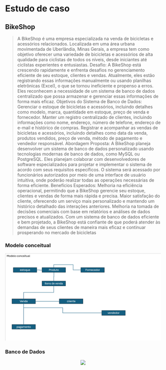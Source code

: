 # Estudo de caso
## BikeShop

> A BikeShop é uma empresa especializada na venda de bicicletas e acessórios relacionados. 
Localizada em uma área urbana movimentada de Uberlândia, Minas Gerais, a empresa tem 
como objetivo oferecer uma variedade de bicicletas e acessórios de alta qualidade para 
ciclistas de todos os níveis, desde iniciantes até ciclistas experientes e entusiastas.
Desafio:
A BikeShop está crescendo rapidamente e enfrenta desafios no gerenciamento eficiente de seu 
estoque, clientes e vendas. Atualmente, eles estão registrando essas informações 
manualmente ou usando planilhas eletrônicas (Excel), o que se tornou ineficiente e propenso a 
erros. Eles reconhecem a necessidade de um sistema de banco de dados centralizado que 
possa armazenar e gerenciar essas informações de forma mais eficaz.
Objetivos do Sistema de Banco de Dados:
Gerenciar o estoque de bicicletas e acessórios, incluindo detalhes como modelo, marca, 
quantidade em estoque, preço de venda e fornecedor.
Manter um registro centralizado de clientes, incluindo informações como nome, endereço, 
número de telefone, endereço de e-mail e histórico de compras.
Registrar e acompanhar as vendas de bicicletas e acessórios, incluindo detalhes como data da 
venda, produtos vendidos, preço de venda, método de pagamento e vendedor responsável.
Abordagem Proposta:
A BikeShop planeja desenvolver um sistema de banco de dados personalizado usando 
tecnologias modernas de banco de dados, como MySQL ou PostgreSQL. Eles planejam 
colaborar com desenvolvedores de software especializados para projetar e implementar o 
sistema de acordo com seus requisitos específicos. O sistema será acessado por funcionários 
autorizados por meio de uma interface de usuário intuitiva, onde poderão realizar todas as 
operações necessárias de forma eficiente.
Benefícios Esperados:
Melhoria na eficiência operacional, permitindo que a BikeShop gerencie seu estoque, clientes e 
vendas de forma mais rápida e precisa.
Maior satisfação do cliente, oferecendo um serviço mais personalizado e mantendo um 
histórico detalhado das interações anteriores.
Melhoria na tomada de decisões comerciais com base em relatórios e análises de dados 
precisos e atualizados.
Com um sistema de banco de dados eficiente e bem projetado, a BikeShop está confiante de 
que poderá atender às demandas de seus clientes de maneira mais eficaz e continuar 
prosperando no mercado de bicicletas


### Modelo conceitual


<div align ="center">
<img src = "modeloconceitual.png">
</div>


### Banco de Dados
<div align ="center">
<img src="bancodedados.png">
</div>
